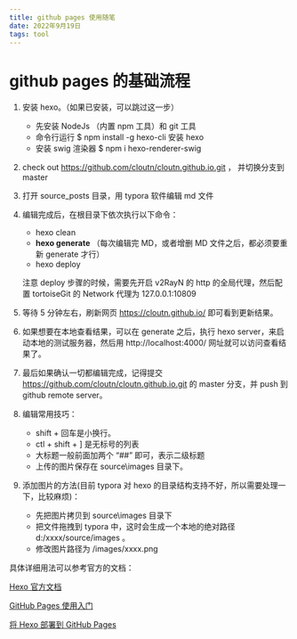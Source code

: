 ```yaml
---
title: github pages 使用随笔
date: 2022年9月19日
tags: tool
---
```


# github pages 的基础流程

1. 安装 hexo。（如果已安装，可以跳过这一步）
   - 先安装 NodeJs （内置 npm 工具）和 git 工具
   - 命令行运行 $ npm install -g hexo-cli 安装 hexo
   - 安装 swig 渲染器 $ npm i hexo-renderer-swig
   
2. check out https://github.com/cloutn/cloutn.github.io.git ， 并切换分支到 master

3. 打开 source\_posts 目录，用 typora 软件编辑 md 文件

   <!-- more -->

4. 编辑完成后，在根目录下依次执行以下命令：

   - hexo clean
   - **hexo generate** （每次编辑完 MD，或者增删 MD 文件之后，都必须要重新 generate 才行）
   - hexo deploy

   注意 deploy 步骤的时候，需要先开启 v2RayN 的 http 的全局代理，然后配置 tortoiseGit 的 Network 代理为 127.0.0.1:10809

5. 等待 5 分钟左右，刷新网页 https://cloutn.github.io/ 即可看到更新结果。

6. 如果想要在本地查看结果，可以在 generate 之后，执行 hexo server，来启动本地的测试服务器，然后用 http://localhost:4000/ 网址就可以访问查看结果了。

7. 最后如果确认一切都编辑完成，记得提交  https://github.com/cloutn/cloutn.github.io.git 的 master 分支，并 push 到 github remote server。

8. 编辑常用技巧：

   - shift + 回车是小换行。
   - ctl + shift + ] 是无标号的列表
   - 大标题一般前面加两个 “##” 即可，表示二级标题
   - 上传的图片保存在  source\images 目录下。

9. 添加图片的方法(目前 typora 对 hexo 的目录结构支持不好，所以需要处理一下，比较麻烦)：

   - 先把图片拷贝到 source\images 目录下
   - 把文件拖拽到 typora 中，这时会生成一个本地的绝对路径 d:/xxxx/source/images 。
   - 修改图片路径为  /images/xxxx.png



具体详细用法可以参考官方的文档：

[Hexo 官方文档](https://hexo.io/zh-cn/docs/)

[GitHub Pages 使用入门](https://docs.github.com/cn/pages/getting-started-with-github-pages)

[将 Hexo 部署到 GitHub Pages](https://hexo.io/zh-cn/docs/github-pages.html)



